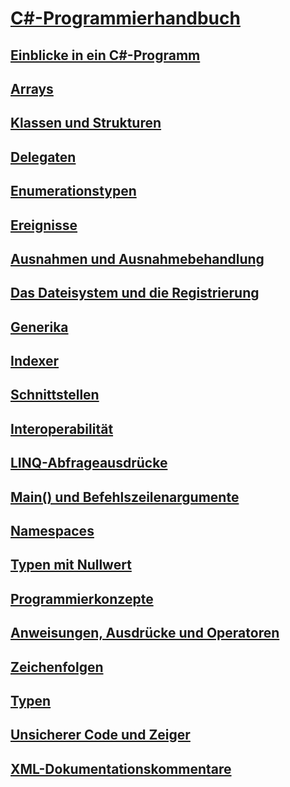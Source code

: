 # [C#-Programmierhandbuch](index.md)
## [Einblicke in ein C#-Programm](inside-a-program/)
## [Arrays](arrays/)
## [Klassen und Strukturen](classes-and-structs/)
## [Delegaten](delegates/index.md)
## [Enumerationstypen](enumeration-types.md)
## [Ereignisse](events/)
## [Ausnahmen und Ausnahmebehandlung](exceptions/)
## [Das Dateisystem und die Registrierung](file-system/)
## [Generika](generics/)
## [Indexer](indexers/)
## [Schnittstellen](interfaces/)
## [Interoperabilität](interop/)
## [LINQ-Abfrageausdrücke](linq-query-expressions/)
## [Main() und Befehlszeilenargumente](main-and-command-args/)
## [Namespaces](namespaces/)
## [Typen mit Nullwert](nullable-types/)
## [Programmierkonzepte](concepts/)
## [Anweisungen, Ausdrücke und Operatoren](statements-expressions-operators/)
## [Zeichenfolgen](strings/)
## [Typen](types/)
## [Unsicherer Code und Zeiger](unsafe-code-pointers/)
## [XML-Dokumentationskommentare](xmldoc/)
